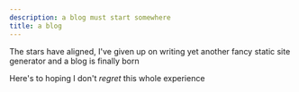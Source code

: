 ```yaml
---
description: a blog must start somewhere
title: a blog
---
```

The stars have aligned,
I've given up on writing yet another fancy static site generator and a blog is finally born

Here's to hoping I don't _regret_ this whole experience